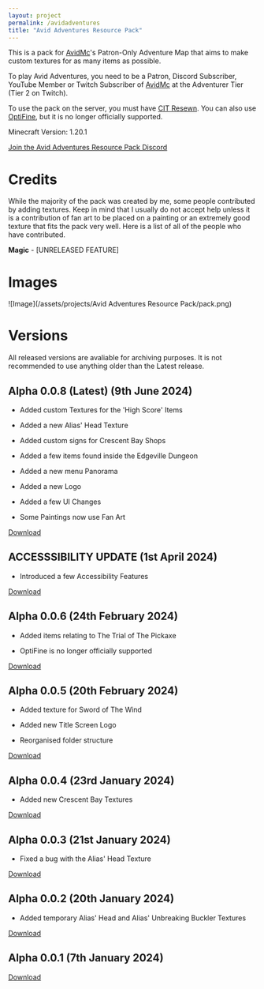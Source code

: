 ```yaml
---
layout: project
permalink: /avidadventures
title: "Avid Adventures Resource Pack"
---
```

This is a pack for [AvidMc](https://youtube.com/@AvidMc)'s Patron-Only Adventure Map that aims to make custom textures for as many items as possible.

To play Avid Adventures, you need to be a Patron, Discord Subscriber, YouTube Member or Twitch Subscriber of [AvidMc](https://youtube.com/@AvidMc) at the Adventurer Tier (Tier 2 on Twitch).

To use the pack on the server, you must have [CIT Resewn](https://modrinth.com/mod/cit-resewn). You can also use [OptiFine](https://optifine.net/downloads), but it is no longer officially supported.

Minecraft Version: 1.20.1

[Join the Avid Adventures Resource Pack Discord](https://discord.gg/FSkQRYUvuc)
# Credits
While the majority of the pack was created by me, some people contributed by adding textures. Keep in mind that I usually do not accept help unless it is a contribution of fan art to be placed on a painting or an extremely good texture that fits the pack very well. Here is a list of all of the people who have contributed.

**Magic** - [UNRELEASED FEATURE]
<span>
  <script src="https://apis.google.com/js/platform.js"></script>
  <div class="g-ytsubscribe" data-channelid="UCIUtu8fG-NNOAMI1czK9H-A" data-layout="full" data-count="default"></div>

# Images
![Image](/assets/projects/Avid Adventures Resource Pack/pack.png)
# Versions
All released versions are avaliable for archiving purposes. It is not recommended to use anything older than the Latest release.

## Alpha 0.0.8 (Latest) (9th June 2024)
- Added custom Textures for the 'High Score' Items

- Added a new Alias' Head Texture

- Added custom signs for Crescent Bay Shops

- Added a few items found inside the Edgeville Dungeon

- Added a new menu Panorama

- Added a new Logo

- Added a few UI Changes

- Some Paintings now use Fan Art

[Download](https://www.mediafire.com/file/oyxwrmla3fmh53q/%255BAvid_Adventures%255D_v0.0.8.zip/file)
## ACCESSSIBILITY UPDATE (1st April 2024)
- Introduced a few Accessibility Features

[Download](https://www.mediafire.com/file/up4tz4ky868wdob/%255BAvid_Aventurea%255D_ACCESSSIBILITY_UPDATE_v0.0.6.zip/file)
## Alpha 0.0.6 (24th February 2024)
- Added items relating to The Trial of The Pickaxe

- OptiFine is no longer officially supported

[Download](https://www.mediafire.com/file/xm2bg99dbf7fsl2/%255BAvid_Adventures%255D_v0.0.6_ALPHA.zip/file)
## Alpha 0.0.5 (20th February 2024)
- Added texture for Sword of The Wind

- Added new Title Screen Logo

- Reorganised folder structure

[Download](https://www.mediafire.com/file/s4lao2hibb1j0wi/%255BAvid_Adventures%255D_v0.0.5_ALPHA.zip/file)
## Alpha 0.0.4 (23rd January 2024)
- Added new Crescent Bay Textures

[Download](https://www.mediafire.com/file/glltr9h85alosp1/%255BAvid_Adventures%255D_v0.0.4_ALPHA.zip/file)
## Alpha 0.0.3 (21st January 2024)
- Fixed a bug with the Alias' Head Texture

[Download](https://www.mediafire.com/file/l3420a1lruancoe/%255BAvid_Adventures%255D_v0.0.3_ALPHA.zip/file)
## Alpha 0.0.2 (20th January 2024)
- Added temporary Alias' Head and Alias' Unbreaking Buckler Textures

[Download](https://www.mediafire.com/file/xuo5dfrn6riighl/%255BAvid_Adventures%255D_v0.0.2_ALPHA.zip/file)
## Alpha 0.0.1 (7th January 2024)
[Download](https://www.mediafire.com/file/1iavtajogq93miu/%255BAvid_Adventures%255D_v0.0.1_ALPHA.zip/file)
